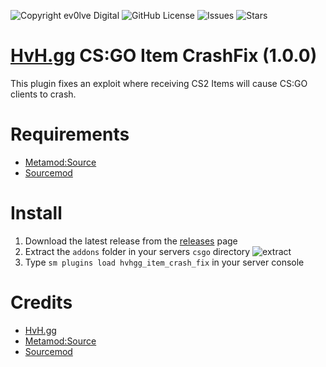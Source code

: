 ![Copyright ev0lve Digital](https://img.shields.io/badge/Copyright-ev0lve%20Digital-blue) ![GitHub License](https://img.shields.io/github/license/HvH-gg/CSGO-Item-CrashFix) ![Issues](https://img.shields.io/github/issues/HvH-gg/CSGO-Item-CrashFix) ![Stars](https://img.shields.io/github/stars/HvH-gg/CSGO-Item-CrashFix)

# [HvH.gg](https://hvh.gg) CS:GO Item CrashFix (1.0.0)

This plugin fixes an exploit where receiving CS2 Items will cause CS:GO clients to crash.

# Requirements
- [Metamod:Source](https://www.sourcemm.net/downloads.php/?branch=stable)
- [Sourcemod](https://www.sourcemod.net/downloads.php?branch=stable)

# Install
1. Download the latest release from the [releases](https://github.com/HvH-gg/CSGO-Item-CrashFix/releases) page
2. Extract the `addons` folder in your servers `csgo` directory
![extract](https://du.hurenso.hn/r/63EGKE.png)
3. Type `sm plugins load hvhgg_item_crash_fix` in your server console

# Credits
- [HvH.gg](https://hvh.gg)
- [Metamod:Source](https://www.sourcemm.net/)
- [Sourcemod](https://www.sourcemod.net/)
